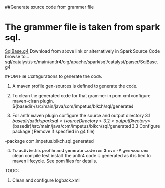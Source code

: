 ##Generate source code from grammer file

# The grammer file is taken from spark sql.
[SqlBase.g4](https://github.com/apache/spark/blob/master/sql/catalyst/src/main/antlr4/org/apache/spark/sql/catalyst/parser/SqlBase.g4)
Download from above link or alternatively in Spark Source Code browse to... 
sql/catalyst/src/main/antlr4/org/apache/spark/sql/catalyst/parser/SqlBase.g4


#POM File Configurations to generate the code.
1. A maven profile gen-sources is defined to generate the code.

2. To clean the generated code for that grammer in pom.xml configure maven-clean plugin. 
<directory>${basedir}/src/main/java/com/impetus/blkch/sql/generated</directory>

3. For antlr maven plugin configure the source and output directory
3.1 <sourceDirectory>${basedir}/antlr/sparksql</sourceDirectory>
3.2 <outputDirectory>${basedir}/src/main/java/com/impetus/blkch/sql/generated</outputDirectory>
3.3 Configure package ( Remove if specified in g4 file)
<arguments>
	<argument>-package</argument>
	<argument>com.impetus.blkch.sql.generated</argument>
</arguments>

4. To activte this profile and generate code run  $mvn -P gen-sources clean compile test install
The antlr4 code is generated as it is tied to maven lifecycle. See pom files for details.


TODO:
1. Clean and configure logback.xml 

